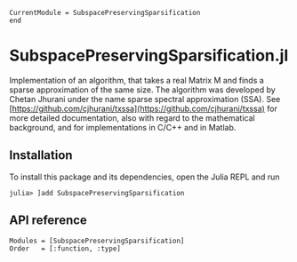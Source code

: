 ```@meta
CurrentModule = SubspacePreservingSparsification
end
```
# SubspacePreservingSparsification.jl
Implementation of an algorithm, that takes a real Matrix M and finds a sparse approximation of the same size. The algorithm was developed by Chetan Jhurani under the name sparse spectral approximation (SSA). See [https://github.com/cjhurani/txssa](https://github.com/cjhurani/txssa) for more detailed documentation, also with regard to the mathematical background, and for implementations in C/C++ and in Matlab.

## Installation
To install this package and its dependencies, open the Julia REPL and run 
```julia-repl
julia> ]add SubspacePreservingSparsification
```

## API reference
```@autodocs
Modules = [SubspacePreservingSparsification]
Order   = [:function, :type]
```